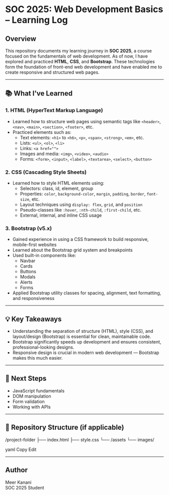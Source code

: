 # SOC 2025: Web Development Basics – Learning Log

## Overview

This repository documents my learning journey in **SOC 2025**, a course focused on the fundamentals of web development. As of now, I have explored and practiced **HTML**, **CSS**, and **Bootstrap**. These technologies form the foundation of front-end web development and have enabled me to create responsive and structured web pages.

---

## 📚 What I've Learned

### 1. HTML (HyperText Markup Language)
- Learned how to structure web pages using semantic tags like `<header>`, `<nav>`, `<main>`, `<section>`, `<footer>`, etc.
- Practiced elements such as:
  - Text elements: `<h1>` to `<h6>`, `<p>`, `<span>`, `<strong>`, `<em>`, etc.
  - Lists: `<ul>`, `<ol>`, `<li>`
  - Links: `<a href="">`
  - Images and media: `<img>`, `<video>`, `<audio>`
  - Forms: `<form>`, `<input>`, `<label>`, `<textarea>`, `<select>`, `<button>`

### 2. CSS (Cascading Style Sheets)
- Learned how to style HTML elements using:
  - Selectors: class, id, element, group
  - Properties: `color`, `background-color`, `margin`, `padding`, `border`, `font-size`, etc.
  - Layout techniques using `display: flex`, `grid`, and `position`
  - Pseudo-classes like `:hover`, `:nth-child`, `:first-child`, etc.
  - External, internal, and inline CSS usage

### 3. Bootstrap (v5.x)
- Gained experience in using a CSS framework to build responsive, mobile-first websites
- Learned about the Bootstrap grid system and breakpoints
- Used built-in components like:
  - Navbar
  - Cards
  - Buttons
  - Modals
  - Alerts
  - Forms
- Applied Bootstrap utility classes for spacing, alignment, text formatting, and responsiveness

---

## 💡 Key Takeaways
- Understanding the separation of structure (HTML), style (CSS), and layout/design (Bootstrap) is essential for clean, maintainable code.
- Bootstrap significantly speeds up development and ensures consistent, professional-looking designs.
- Responsive design is crucial in modern web development — Bootstrap makes this much easier.

---

## 🚀 Next Steps
- JavaScript fundamentals
- DOM manipulation
- Form validation
- Working with APIs

---

## 📁 Repository Structure (if applicable)
/project-folder
├── index.html
├── style.css
└── /assets
└── images/

yaml
Copy
Edit

---

## Author
Meer Kanani  
SOC 2025 Student
